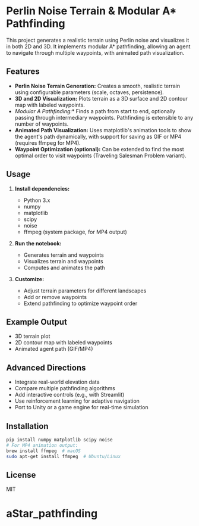 # Perlin Noise Terrain & Modular A* Pathfinding

This project generates a realistic terrain using Perlin noise and visualizes it in both 2D and 3D. It implements modular A* pathfinding, allowing an agent to navigate through multiple waypoints, with animated path visualization.

## Features
- **Perlin Noise Terrain Generation:** Creates a smooth, realistic terrain using configurable parameters (scale, octaves, persistence).
- **3D and 2D Visualization:** Plots terrain as a 3D surface and 2D contour map with labeled waypoints.
- **Modular A* Pathfinding:** Finds a path from start to end, optionally passing through intermediary waypoints. Pathfinding is extensible to any number of waypoints.
- **Animated Path Visualization:** Uses matplotlib's animation tools to show the agent's path dynamically, with support for saving as GIF or MP4 (requires ffmpeg for MP4).
- **Waypoint Optimization (optional):** Can be extended to find the most optimal order to visit waypoints (Traveling Salesman Problem variant).

## Usage
1. **Install dependencies:**
	- Python 3.x
	- numpy
	- matplotlib
	- scipy
	- noise
	- ffmpeg (system package, for MP4 output)

2. **Run the notebook:**
	- Generates terrain and waypoints
	- Visualizes terrain and waypoints
	- Computes and animates the path

3. **Customize:**
	- Adjust terrain parameters for different landscapes
	- Add or remove waypoints
	- Extend pathfinding to optimize waypoint order

## Example Output
- 3D terrain plot
- 2D contour map with labeled waypoints
- Animated agent path (GIF/MP4)

## Advanced Directions
- Integrate real-world elevation data
- Compare multiple pathfinding algorithms
- Add interactive controls (e.g., with Streamlit)
- Use reinforcement learning for adaptive navigation
- Port to Unity or a game engine for real-time simulation

## Installation
```sh
pip install numpy matplotlib scipy noise
# For MP4 animation output:
brew install ffmpeg  # macOS
sudo apt-get install ffmpeg  # Ubuntu/Linux
```

## License
MIT
# aStar_pathfinding
